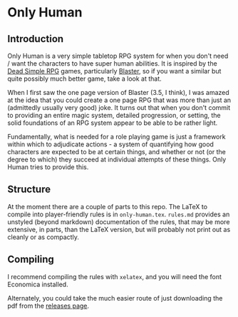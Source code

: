 # Only Human

## Introduction

Only Human is a very simple tabletop RPG system for when you don't need / want the characters to have super human abilities. It is inspired by the [Dead Simple RPG](https://deadsimplerpg.wordpress.com/about/) games, particularly [Blaster](https://deadsimplerpg.wordpress.com/category/blaster-sf-rpg/), so if you want a similar but quite possibly much better game, take a look at that.

When I first saw the one page version of Blaster (3.5, I think), I was amazed at the idea that you could create a one page RPG that was more than just an (admittedly usually very good) joke. It turns out that when you don't commit to providing an entire magic system, detailed progression, or setting, the solid foundations of an RPG system appear to be able to be rather light.

Fundamentally, what is needed for a role playing game is just a framework within which to adjudicate actions - a system of quantifying how good characters are expected to be at certain things, and whether or not (or the degree to which) they succeed at individual attempts of these things. Only Human tries to provide this.

## Structure

At the moment there are a couple of parts to this repo. The LaTeX to compile into player-friendly rules is in `only-human.tex`. `rules.md` provides an unstyled (beyond markdown) documentation of the rules, that may be more extensive, in parts, than the LaTeX version, but will probably not print out as cleanly or as compactly.

## Compiling

I recommend compiling the rules with `xelatex`, and you will need the font Economica installed.

Alternately, you could take the much easier route of just downloading the pdf from the [releases page](https://github.com/thewrongjames/only-human-releases).
